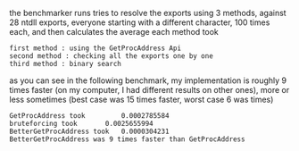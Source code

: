 the benchmarker runs tries to resolve the exports using 3 methods, against 28 ntdll exports, everyone starting with a different character, 100 times each, and then calculates the average each method took

	first method : using the GetProcAddress Api
	second method : checking all the exports one by one
	third method : binary search

as you can see in the following benchmark, my implementation is roughly 9 times faster (on my computer, I had different results on other ones), more or less sometimes (best case was 15 times faster, worst case 6 was times)

```
GetProcAddress took 		0.0002785584
bruteforcing took 		0.0025655994
BetterGetProcAddress took 	0.0000304231
BetterGetProcAddress was 9 times faster than GetProcAddress
```
